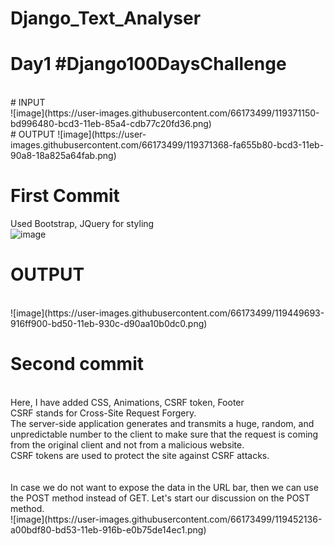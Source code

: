 # Django_Text_Analyser
# Day1 #Django100DaysChallenge
<br>
# INPUT
<br>
![image](https://user-images.githubusercontent.com/66173499/119371150-bd996480-bcd3-11eb-85a4-cdb77c20fd36.png)
<br>
# OUTPUT
![image](https://user-images.githubusercontent.com/66173499/119371368-fa655b80-bcd3-11eb-90a8-18a825a64fab.png)


# First Commit 
Used Bootstrap, JQuery for styling
<br> 
![image](https://user-images.githubusercontent.com/66173499/119449583-74d3c100-bd50-11eb-8838-6904367aed0e.png)

# OUTPUT 
<br>
![image](https://user-images.githubusercontent.com/66173499/119449693-916ff900-bd50-11eb-930c-d90aa10b0dc0.png)

# Second  commit
<br>
Here, I have added CSS, Animations, CSRF token, Footer<br>
CSRF stands for Cross-Site Request Forgery.<br>
The server-side application generates and transmits a huge, random, and unpredictable number to the client to make sure that the request is coming from the original client and not from a malicious website.<br>
CSRF tokens are used to protect the site against CSRF attacks.<br>
<br>
<br>
In case we do not want to expose the data in the URL bar, then we can use the POST method instead of GET. Let's start our discussion on the POST method.
<br>
![image](https://user-images.githubusercontent.com/66173499/119452136-a00bdf80-bd53-11eb-916b-e0b75de14ec1.png)
